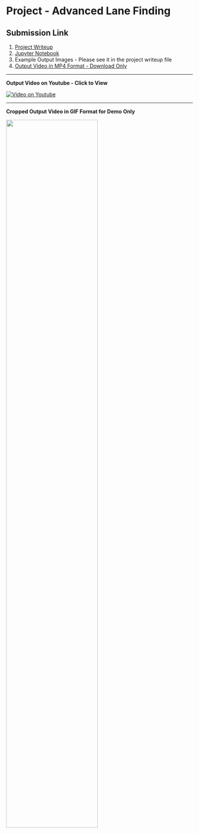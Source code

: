 # Project - Advanced Lane Finding

## Submission Link

1. [Project Writeup](https://github.com/wenbo5565/AppliedProject_AdvancedLaneFinding/blob/master/ProjectWriteUp.md)
2. [Jupyter Notebook]()
3. Example Output Images - Please see it in the project writeup file
4. [Output Video in MP4 Format - Download Only](https://github.com/wenbo5565/AppliedProject_AdvancedLaneFinding/blob/master/project_output_video.mp4)

----------
**Output Video on Youtube - Click to View**

[![Video on Youtube](http://img.youtube.com/vi/_-b3N_NYUBg/0.jpg)](https://youtu.be/_-b3N_NYUBg)

----------
**Cropped Output Video in GIF Format for Demo Only**
 
 <img src="https://github.com/wenbo5565/AppliedProject_AdvancedLaneFinding/blob/master/output_video.gif"  height="70%" width="70%">

 
